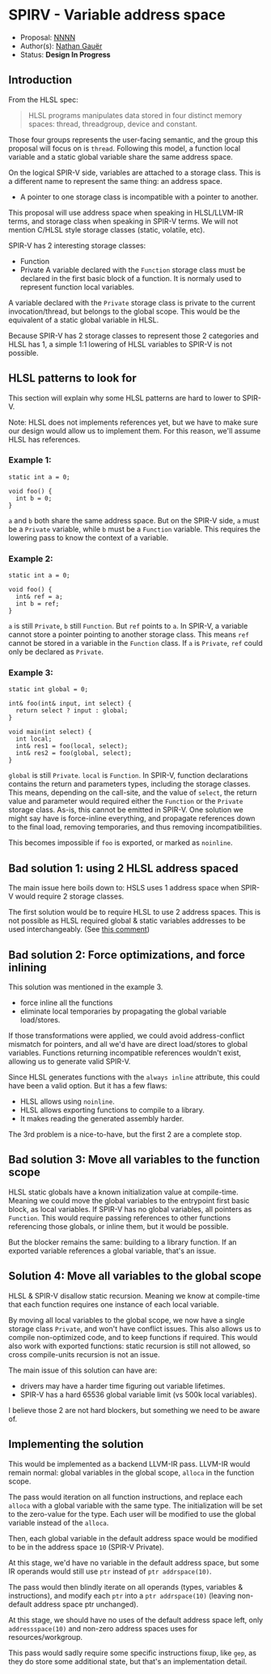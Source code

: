 # SPIRV - Variable address space

 * Proposal: [NNNN](NNNN-SPIRV-variable-address-space.md)
 * Author(s): [Nathan Gauër](https://github.com/Keenuts)
 * Status: **Design In Progress**

## Introduction

From the HLSL spec:

> HLSL programs manipulates data stored in four distinct memory spaces: thread, threadgroup, device and constant.

Those four groups represents the user-facing semantic, and the group this
proposal will focus on is `thread`.
Following this model, a function local variable and a static global variable
share the same address space.

On the logical SPIR-V side, variables are attached to a storage class. This
is a different name to represent the same thing: an address space.
- A pointer to one storage class is incompatible with a pointer to another.

This proposal will use address space when speaking in HLSL/LLVM-IR terms, and
storage class when speaking in SPIR-V terms.
We will not mention C/HLSL style storage classes (static, volatile, etc).

SPIR-V has 2 interesting storage classes:
 - Function
 - Private
A variable declared with the `Function` storage class must be declared in
the first basic block of a function. It is normaly used to represent function
local variables.

A variable declared with the `Private` storage class is private to the current
invocation/thread, but belongs to the global scope.
This would be the equivalent of a static global variable in HLSL.

Because SPIR-V has 2 storage classes to represent those 2 categories and HLSL
has 1, a simple 1:1 lowering of HLSL variables to SPIR-V is not possible.

## HLSL patterns to look for

This section will explain why some HLSL patterns are hard to lower to SPIR-V.

Note: HLSL does not implements references yet, but we have to make sure our
design would allow us to implement them. For this reason, we'll assume HLSL
has references.

### Example 1:

```hlsl
static int a = 0;

void foo() {
  int b = 0;
}
```

`a` and `b` both share the same address space. But on the SPIR-V side, `a`
must be a `Private` variable, while `b` must be a `Function` variable.
This requires the lowering pass to know the context of a variable.

### Example 2:

```hlsl
static int a = 0;

void foo() {
  int& ref = a;
  int b = ref;
}
```

`a` is still `Private`, `b` still `Function`. But `ref` points to `a`.
In SPIR-V, a variable cannot store a pointer pointing to another storage class.
This means `ref` cannot be stored in a variable in the `Function` class.
If `a` is `Private`, `ref` could only be declared as `Private`.

### Example 3:

```hlsl
static int global = 0;

int& foo(int& input, int select) {
  return select ? input : global;
}

void main(int select) {
  int local;
  int& res1 = foo(local, select);
  int& res2 = foo(global, select);
}
```

`global` is still `Private`.
`local` is `Function`.
In SPIR-V, function declarations contains the return and parameters types,
including the storage classes.
This means, depending on the call-site, and the value of `select`, the
return value and parameter would required either the `Function` or the
`Private` storage class.
As-is, this cannot be emitted in SPIR-V.
One solution we might say have is force-inline everything, and propagate
references down to the final load, removing temporaries, and thus removing
incompatibilities.

This becomes impossible if `foo` is exported, or marked as `noinline`.

## Bad solution 1: using 2 HLSL address spaced

The main issue here boils down to:
HSLS uses 1 address space when SPIR-V would require 2 storage classes.

The first solution would be to require HLSL to use 2 address spaces.
This is not possible as HLSL required global & static variables addresses
to be used interchangeably. (See [this comment](https://github.com/llvm/llvm-project/pull/122103#pullrequestreview-2550483607))

## Bad solution 2: Force optimizations, and force inlining

This solution was mentioned in the example 3.
- force inline all the functions
- eliminate local temporaries by propagating the global variable load/stores.

If those transformations were applied, we could avoid address-conflict
mismatch for pointers, and all we'd have are direct load/stores to global
variables.
Functions returning incompatible references wouldn't exist, allowing us to
generate valid SPIR-V.

Since HLSL generates functions with the `always inline` attribute, this could
have been a valid option. But it has a few flaws:

- HLSL allows using `noinline`.
- HLSL allows exporting functions to compile to a library.
- It makes reading the generated assembly harder.

The 3rd problem is a nice-to-have, but the first 2 are a complete stop.

## Bad solution 3: Move all variables to the function scope

HLSL static globals have a known initialization value at compile-time.
Meaning we could move the global variables to the entrypoint first basic
block, as local variables.
If SPIR-V has no global variables, all pointers as `Function`.
This would require passing references to other functions referencing those
globals, or inline them, but it would be possible.

But the blocker remains the same: building to a library function.
If an exported variable references a global variable, that's an issue.

## Solution 4: Move all variables to the global scope

HLSL & SPIR-V disallow static recursion. Meaning we know at compile-time
that each function requires one instance of each local variable.

By moving all local variables to the global scope, we now have a single
storage class `Private`, and won't have conflict issues.
This also allows us to compile non-optimized code, and to keep functions if
required.
This would also work with exported functions: static recursion is still not
allowed, so cross compile-units recursion is not an issue.

The main issue of this solution can have are:
- drivers may have a harder time figuring out variable lifetimes.
- SPIR-V has a hard 65536 global variable limit (vs 500k local variables).

I believe those 2 are not hard blockers, but something we need to be aware of.

## Implementing the solution

This would be implemented as a backend LLVM-IR pass. LLVM-IR would remain
normal: global variables in the global scope, `alloca` in the function scope.

The pass would iteration on all function instructions, and replace each
`alloca` with a global variable with the same type. The initialization will
be set to the zero-value for the type.
Each user will be modified to use the global variable instead of the `alloca`.

Then, each global variable in the default address space would be modified to
be in the address space `10` (SPIR-V Private).

At this stage, we'd have no variable in the default address space, but
some IR operands would still use `ptr` instead of `ptr addrspace(10)`.

The pass would then blindly iterate on all operands (types, variables & instructions),
and modify each `ptr` into a `ptr addrspace(10)` (leaving non-default address
space ptr unchanged).

At this stage, we should have no uses of the default address space left, only
`addressspace(10)` and non-zero address spaces uses for resources/workgroup.

This pass would sadly require some specific instructions fixup, like `gep`,
as they do store some additional state, but that's an implementation detail.
